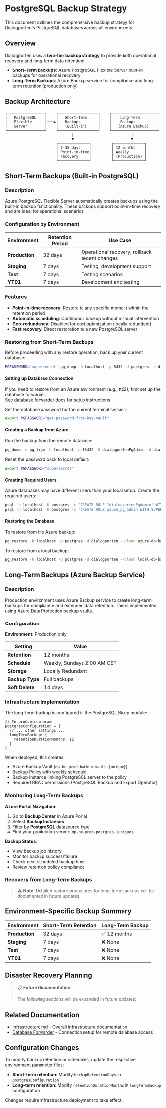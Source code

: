 # PostgreSQL Backup Strategy

This document outlines the comprehensive backup strategy for Dialogporten's PostgreSQL databases across all environments.

## Overview

Dialogporten uses a **two-tier backup strategy** to provide both operational recovery and long-term data retention:

- **Short-Term Backups**: Azure PostgreSQL Flexible Server built-in backups for operational recovery
- **Long-Term Backups**: Azure Backup service for compliance and long-term retention (production only)

## Backup Architecture

```
┌─────────────────┐    ┌──────────────────┐    ┌─────────────────────┐
│   PostgreSQL    │    │   Short-Term     │    │    Long-Term        │
│   Flexible      │───▶│   Backups        │    │    Backups          │
│   Server        │    │   (Built-in)     │    │   (Azure Backup)    │
└─────────────────┘    └──────────────────┘    └─────────────────────┘
                              │                          │
                              ▼                          ▼
                       ┌──────────────┐         ┌──────────────┐
                       │ 7-35 days    │         │ 12 months    │
                       │ Point-in-time│         │ Weekly       │
                       │ recovery     │         │ (Production) │
                       └──────────────┘         └──────────────┘
```

## Short-Term Backups (Built-in PostgreSQL)

### Description
Azure PostgreSQL Flexible Server automatically creates backups using the built-in backup functionality. These backups support point-in-time recovery and are ideal for operational scenarios.

### Configuration by Environment

| Environment | Retention Period | Use Case |
|-------------|------------------|----------|
| **Production** | 32 days | Operational recovery, rollback recent changes |
| **Staging** | 7 days | Testing, development support |
| **Test** | 7 days | Testing scenarios |
| **YT01** | 7 days | Development and testing |

### Features
- **Point-in-time recovery**: Restore to any specific moment within the retention period
- **Automatic scheduling**: Continuous backup without manual intervention
- **Geo-redundancy**: Disabled for cost optimization (locally redundant)
- **Fast recovery**: Direct restoration to a new PostgreSQL server

### Restoring from Short-Term Backups

Before proceeding with any restore operation, back up your current database:

```bash
PGPASSWORD='supersecret' pg_dump -h localhost -p 5432 -U postgres -d dialogporten -F c -f local-db-backup.dump
```

#### Setting up Database Connection

If you need to restore from an Azure environment (e.g., tt02), first set up the database forwarder.  
See [database forwarder docs](../scripts/database-forwarder/README.md) for setup instructions.

Set the database password for the current terminal session:
```bash
export PGPASSWORD="get-password-from-key-vault"
```

#### Creating a Backup from Azure

Run the backup from the remote database:
```bash
pg_dump -e pg_trgm -h localhost -p 15432 -U dialogportenPgAdmin -d dialogporten -F c -f azure-db-backup.dump
```

Reset the password back to local default:
```bash
export PGPASSWORD="supersecret"
```

#### Creating Required Users

Azure databases may have different users than your local setup. Create the required users:

```bash
psql -h localhost -U postgres -c 'CREATE ROLE "dialogportenPgAdmin" WITH SUPERUSER LOGIN PASSWORD '\''supersecret'\'';'
psql -h localhost -U postgres -c "CREATE ROLE azure_pg_admin WITH SUPERUSER LOGIN PASSWORD 'fakepassword';"
```

#### Restoring the Database

To restore from the Azure backup:
```bash
pg_restore -h localhost -U postgres -d dialogporten --clean azure-db-backup.dump
```

To restore from a local backup:
```bash
pg_restore -h localhost -U postgres -d dialogporten --clean local-db-backup.dump
```

## Long-Term Backups (Azure Backup Service)

### Description
Production environment uses Azure Backup service to create long-term backups for compliance and extended data retention. This is implemented using Azure Data Protection backup vaults.

### Configuration

**Environment**: Production only

| Setting | Value |
|---------|-------|
| **Retention** | 12 months |
| **Schedule** | Weekly, Sundays 2:00 AM CET |
| **Storage** | Locally Redundant |
| **Backup Type** | Full backups |
| **Soft Delete** | 14 days |

### Infrastructure Implementation

The long-term backup is configured in the PostgreSQL Bicep module:

```bicep
// In prod.bicepparam
postgresConfiguration = {
  // ... other settings ...
  longTermBackup: {
    retentionDurationMonths: 12
  }
}
```

When deployed, this creates:
- Azure Backup Vault (`dp-be-prod-backup-vault-{unique}`)
- Backup Policy with weekly schedule
- Backup Instance linking PostgreSQL server to the policy
- Required RBAC permissions (PostgreSQL Backup and Export Operator)

### Monitoring Long-Term Backups

**Azure Portal Navigation**:
1. Go to **Backup Center** in Azure Portal
2. Select **Backup Instances**
3. Filter by **PostgreSQL** datasource type
4. Find your production server: `dp-be-prod-postgres-{unique}`

**Backup Status**:
- View backup job history
- Monitor backup success/failure
- Check next scheduled backup time
- Review retention policy compliance

### Recovery from Long-Term Backups

> ⚠️ **Note**: Detailed restore procedures for long-term backups will be documented in future updates.

## Environment-Specific Backup Summary

| Environment | Short-Term Retention | Long-Term Backup |
|-------------|---------------------|------------------|
| **Production** | 32 days | ✅ 12 months |
| **Staging** | 7 days | ❌ None |
| **Test** | 7 days | ❌ None |
| **YT01** | 7 days | ❌ None |

## Disaster Recovery Planning

> 📋 **Future Documentation**
> 
> The following sections will be expanded in future updates:
> 

## Related Documentation

- [Infrastructure.md](./Infrastructure.md) - Overall infrastructure documentation
- [Database Forwarder](../scripts/database-forwarder/README.md) - Connection setup for remote database access

## Configuration Changes

To modify backup retention or schedules, update the respective environment parameter files:

- **Short-term retention**: Modify `backupRetentionDays` in `postgresConfiguration`
- **Long-term retention**: Modify `retentionDurationMonths` in `longTermBackup` configuration

Changes require infrastructure deployment to take effect.
